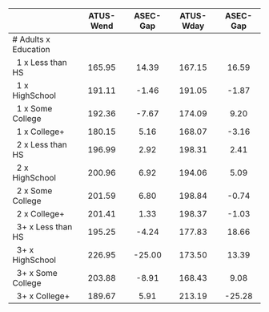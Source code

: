 
|                      |    ATUS-Wend |     ASEC-Gap |    ATUS-Wday |     ASEC-Gap |
| -------------------- | :----------: | :----------: | :----------: | :----------: |
| # Adults x Education |              |              |              |              |
| &nbsp;&nbsp;1 x Less than HS |       165.95 |        14.39 |       167.15 |        16.59 |
| &nbsp;&nbsp;1 x HighSchool |       191.11 |        -1.46 |       191.05 |        -1.87 |
| &nbsp;&nbsp;1 x Some College |       192.36 |        -7.67 |       174.09 |         9.20 |
| &nbsp;&nbsp;1 x College+ |       180.15 |         5.16 |       168.07 |        -3.16 |
| &nbsp;&nbsp;2 x Less than HS |       196.99 |         2.92 |       198.31 |         2.41 |
| &nbsp;&nbsp;2 x HighSchool |       200.96 |         6.92 |       194.06 |         5.09 |
| &nbsp;&nbsp;2 x Some College |       201.59 |         6.80 |       198.84 |        -0.74 |
| &nbsp;&nbsp;2 x College+ |       201.41 |         1.33 |       198.37 |        -1.03 |
| &nbsp;&nbsp;3+ x Less than HS |       195.25 |        -4.24 |       177.83 |        18.66 |
| &nbsp;&nbsp;3+ x HighSchool |       226.95 |       -25.00 |       173.50 |        13.39 |
| &nbsp;&nbsp;3+ x Some College |       203.88 |        -8.91 |       168.43 |         9.08 |
| &nbsp;&nbsp;3+ x College+ |       189.67 |         5.91 |       213.19 |       -25.28 |

